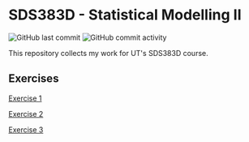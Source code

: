 # SDS383D - Statistical Modelling II

<img alt="GitHub last commit" src="https://img.shields.io/github/last-commit/michaelschwob/SDS383D-Schwob?style=for-the-badge"> <img alt="GitHub commit activity" src="https://img.shields.io/github/commit-activity/w/michaelschwob/SDS383D-Schwob?style=for-the-badge">

This repository collects my work for UT's SDS383D course.

## Exercises

<a href="https://github.com/michaelschwob/SDS383D-Schwob/blob/main/exercises/Exercise%201/Michael_Schwob_SDS383D_HW_1.pdf">Exercise 1</a>

<a href="https://github.com/michaelschwob/SDS383D-Schwob/blob/main/exercises/Exercise%202/Michael_Schwob_SDS383D_HW_2.pdf">Exercise 2</a>

<a href="https://github.com/michaelschwob/SDS383D-Schwob/blob/main/exercises/Exercise%203/Michael_Schwob_SDS383D_HW_3.pdf">Exercise 3</a>
